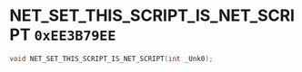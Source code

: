 # NET_SET_THIS_SCRIPT_IS_NET_SCRIPT `0xEE3B79EE`

```cpp
void NET_SET_THIS_SCRIPT_IS_NET_SCRIPT(int _Unk0);
```